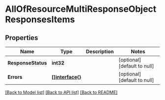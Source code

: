 # AllOfResourceMultiResponseObjectResponsesItems

## Properties
Name | Type | Description | Notes
------------ | ------------- | ------------- | -------------
**ResponseStatus** | **int32** |  | [optional] [default to null]
**Errors** | [**[]interface{}**](interface{}.md) |  | [optional] [default to null]

[[Back to Model list]](../README.md#documentation-for-models) [[Back to API list]](../README.md#documentation-for-api-endpoints) [[Back to README]](../README.md)

